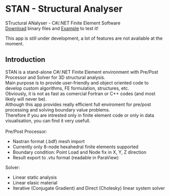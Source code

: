 # STAN - Structural Analyser
STructural ANalyser - C#/.NET Finite Element Software\
[Download](https://github.com/galuszkm/STAN/raw/main/bin/STAN_binary.zip) binary files and [Example](https://github.com/galuszkm/STAN/raw/main/examples/Example1.zip) to test it!

This app is still under development, a lot of features are not avaliable at the moment.

## Introduction
STAN is a stand-alone C#/.NET Finite Element environment with Pre/Post Processor and Solver for 3D structural analysis.\
Main purpose is to provide user-friendly and object oriented code to develop custom algorithms, FE formulation, structures, etc.\
Obviously, it is not as fast as comercial Fortran or C++ codes (and most likely will never be).\
Although this app provides really efficient full enviroment for pre/post processing and solving boundary value problems.\
Therefore if you are intrested only in finite element code or only in data visualisation, you can find it very usefull.\
<br>Pre/Post Processor:</br>
  * Nastran format (.bdf) mesh import
  * Currently only 8-node hexahedral finite elements supported
  * Boundary condition: Point Load and Node fix in X, Y, Z direction
  * Result export to .vtu format (readable in ParaView)
  
Solver:
 * Linear static analysis
 * Linear elasic material
 * Iterative (Conjugate Gradient) and Direct (Cholesky) linear system solver
